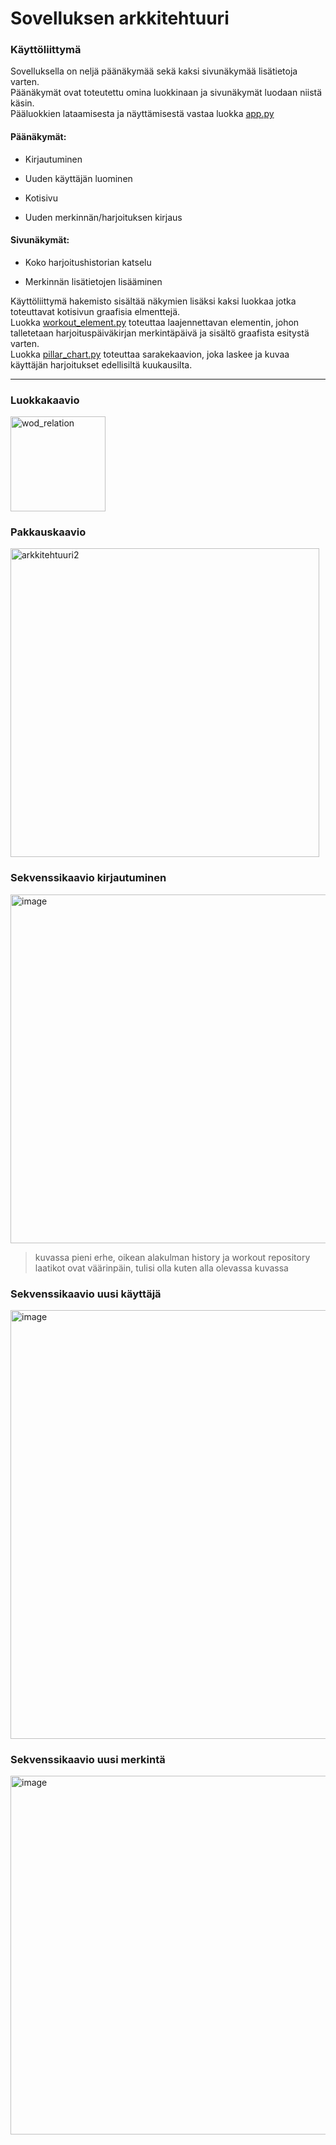 # Sovelluksen arkkitehtuuri

### Käyttöliittymä
Sovelluksella on neljä päänäkymää sekä kaksi sivunäkymää lisätietoja varten.\
Päänäkymät ovat toteutettu omina luokkinaan ja sivunäkymät luodaan niistä käsin.\
Pääluokkien lataamisesta ja näyttämisestä vastaa luokka [app.py](../src/app.py)

#### Päänäkymät:

- Kirjautuminen
  
- Uuden käyttäjän luominen
- Kotisivu
- Uuden merkinnän/harjoituksen kirjaus

#### Sivunäkymät:
- Koko harjoitushistorian katselu
  
- Merkinnän lisätietojen lisääminen

Käyttöliittymä hakemisto sisältää näkymien lisäksi kaksi luokkaa jotka toteuttavat kotisivun graafisia elmenttejä.\
Luokka [workout_element.py](../src/gui/workout_element.py) toteuttaa laajennettavan elementin, johon talletetaan harjoituspäiväkirjan merkintäpäivä ja sisältö graafista esitystä varten.\
Luokka [pillar_chart.py](../src/gui/pillar_chart.py) toteuttaa sarakekaavion, joka laskee ja kuvaa käyttäjän harjoitukset edellisiltä kuukausilta. 

---

###  Luokkakaavio
<img width="152" alt="wod_relation" src="https://github.com/Karri6/ot-harjoitustyo/assets/126342259/cbeaae83-9b11-4ba6-b179-02976a033b9e">

### Pakkauskaavio
<img width="494" alt="arkkitehtuuri2" src="https://github.com/Karri6/ot-harjoitustyo/assets/126342259/cf7f61e0-bdf7-4cbf-b64d-86fee95f4af7">

### Sekvenssikaavio kirjautuminen
<img width="558" alt="image" src="https://github.com/Karri6/ot-harjoitustyo/assets/126342259/79c96ac9-bbb5-49ca-b33e-1e388ecab014">

> kuvassa pieni erhe, oikean alakulman history ja workout repository laatikot ovat väärinpäin, tulisi olla kuten alla olevassa kuvassa

### Sekvenssikaavio uusi käyttäjä
<img width="686" alt="image" src="https://github.com/Karri6/ot-harjoitustyo/assets/126342259/e2390287-2fab-406f-9b44-e09b7452452c">

### Sekvenssikaavio uusi merkintä
<img width="574" alt="image" src="https://github.com/Karri6/ot-harjoitustyo/assets/126342259/fea666a7-2a2f-4b47-86b1-09ad4e861205">
